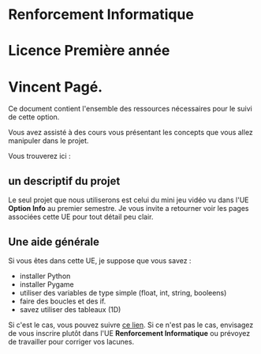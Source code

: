 # Renforcement Informatique
# Licence Première année
# Vincent Pagé.

Ce document contient l'ensemble des ressources nécessaires pour le suivi de cette option.

Vous avez assisté à des cours vous présentant les concepts que vous allez
manipuler dans le projet.

Vous trouverez ici :
## un descriptif du projet

Le seul projet que nous utiliserons est celui du mini jeu vidéo vu dans l'UE
**Option Info** au premier semestre.
Je vous invite a retourner voir les pages associées cette UE pour tout détail peu clair.

## Une aide générale

Si vous êtes dans cette UE, je suppose que vous savez :

- installer Python
- installer Pygame
- utiliser des variables de type simple (float, int, string, booleens)
- faire des boucles et des if.
- savez utiliser des tableaux (1D)

Si c'est le cas, vous pouvez suivre [ce lien](Cours/README.md).
Si ce n'est pas le cas, envisagez de vous inscrire plutôt dans l'UE
**Renforcement Informatique** ou prévoyez de travailler pour corriger vos lacunes.
